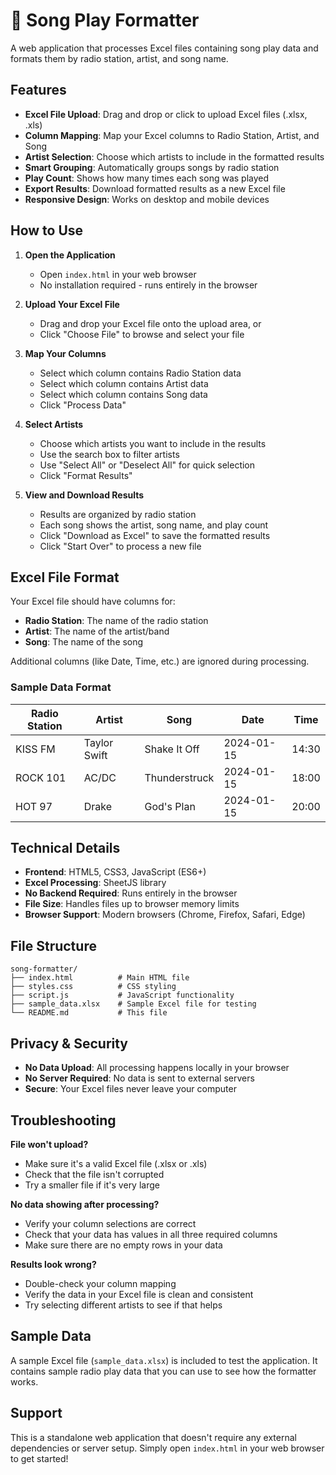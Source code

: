 # 🎵 Song Play Formatter

A web application that processes Excel files containing song play data and formats them by radio station, artist, and song name.

## Features

- **Excel File Upload**: Drag and drop or click to upload Excel files (.xlsx, .xls)
- **Column Mapping**: Map your Excel columns to Radio Station, Artist, and Song
- **Artist Selection**: Choose which artists to include in the formatted results
- **Smart Grouping**: Automatically groups songs by radio station
- **Play Count**: Shows how many times each song was played
- **Export Results**: Download formatted results as a new Excel file
- **Responsive Design**: Works on desktop and mobile devices

## How to Use

1. **Open the Application**
   - Open `index.html` in your web browser
   - No installation required - runs entirely in the browser

2. **Upload Your Excel File**
   - Drag and drop your Excel file onto the upload area, or
   - Click "Choose File" to browse and select your file

3. **Map Your Columns**
   - Select which column contains Radio Station data
   - Select which column contains Artist data  
   - Select which column contains Song data
   - Click "Process Data"

4. **Select Artists**
   - Choose which artists you want to include in the results
   - Use the search box to filter artists
   - Use "Select All" or "Deselect All" for quick selection
   - Click "Format Results"

5. **View and Download Results**
   - Results are organized by radio station
   - Each song shows the artist, song name, and play count
   - Click "Download as Excel" to save the formatted results
   - Click "Start Over" to process a new file

## Excel File Format

Your Excel file should have columns for:
- **Radio Station**: The name of the radio station
- **Artist**: The name of the artist/band
- **Song**: The name of the song

Additional columns (like Date, Time, etc.) are ignored during processing.

### Sample Data Format

| Radio Station | Artist | Song | Date | Time |
|---------------|--------|------|------|------|
| KISS FM | Taylor Swift | Shake It Off | 2024-01-15 | 14:30 |
| ROCK 101 | AC/DC | Thunderstruck | 2024-01-15 | 18:00 |
| HOT 97 | Drake | God's Plan | 2024-01-15 | 20:00 |

## Technical Details

- **Frontend**: HTML5, CSS3, JavaScript (ES6+)
- **Excel Processing**: SheetJS library
- **No Backend Required**: Runs entirely in the browser
- **File Size**: Handles files up to browser memory limits
- **Browser Support**: Modern browsers (Chrome, Firefox, Safari, Edge)

## File Structure

```
song-formatter/
├── index.html          # Main HTML file
├── styles.css          # CSS styling
├── script.js           # JavaScript functionality
├── sample_data.xlsx    # Sample Excel file for testing
└── README.md           # This file
```

## Privacy & Security

- **No Data Upload**: All processing happens locally in your browser
- **No Server Required**: No data is sent to external servers
- **Secure**: Your Excel files never leave your computer

## Troubleshooting

**File won't upload?**
- Make sure it's a valid Excel file (.xlsx or .xls)
- Check that the file isn't corrupted
- Try a smaller file if it's very large

**No data showing after processing?**
- Verify your column selections are correct
- Check that your data has values in all three required columns
- Make sure there are no empty rows in your data

**Results look wrong?**
- Double-check your column mapping
- Verify the data in your Excel file is clean and consistent
- Try selecting different artists to see if that helps

## Sample Data

A sample Excel file (`sample_data.xlsx`) is included to test the application. It contains sample radio play data that you can use to see how the formatter works.

## Support

This is a standalone web application that doesn't require any external dependencies or server setup. Simply open `index.html` in your web browser to get started!
